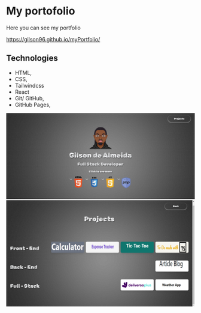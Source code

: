 # My portofolio

Here you can see my portfolio

https://gilson96.github.io/myPortfolio/


## Technologies
- HTML, 
- CSS,
- Tailwindcss
- React
- Git/ GitHub,
- GitHub Pages,

![Wireframe](https://github.com/Gilson96/myPortfolio/blob/master/src/assets/projects_screenshots/portfolio4.png)
![Wireframe](https://github.com/Gilson96/myPortfolio/blob/master/src/assets/projects_screenshots/portfolio3.png)

